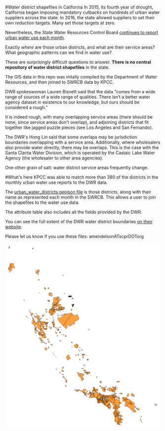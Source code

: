 #Water district shapefiles in California
In 2015, its fourth year of drought, California began imposing mandatory cutbacks on hundreds of urban water suppliers across the state. In 2016, the state allowed suppliers to set their own reduction targets. Many set those targets at zero.

Nevertheless, the State Water Resources Control Board [continues to report urban water use each month](http://www.waterboards.ca.gov/water_issues/programs/conservation_portal/conservation_reporting.shtml).

Exactly *where* are those urban districts, and what are their service areas? What geographic patterns can we find in water use?

These are surprisingly difficult questions to answer. **There is no central repository of water district shapefiles** in the state.

The GIS data in this repo was initally compiled by the Department of Water Resources, and then joined to SWRCB data by KPCC.

DWR spokeswoman Lauren Bisnett said that the data "comes from a wide range of sources of a wide range of qualities. There isn’t a better water agency dataset in existence to our knowledge, but ours should be considered a rough."

It is indeed rough, with many overlapping service areas (there should be none, since service areas don't overlap), and adjoining districts that fit together like jagged puzzle pieces (see Los Angeles and San Fernando).

The DWR's Hong Lin said that some overlaps may be jurisdiction boundaries overlapping with a service area. Additionally, where wholesalers also provide water directly, there may be overlaps. This is the case with the Santa Clarita Water Division, which is operated by the Castaic Lake Water Agency (the wholesaler to other area agencies).

One other grain of salt: water district service areas frequently change.

#What's here
KPCC was able to match more than 380 of the districts in the monthly urban water use reports to the DWR data.

The [urban_water_districts.geojson file](urban_water_districts.geojson) is those districts, along with their name as represented each month in the SWRCB. This allows a user to join the shapefiles to the water use data.

The attribute table also includes all the fields provided by the DWR.

You can see the full extent of the DWR water district boundaries [on their website](https://gis.water.ca.gov/app/boundaries/).

Please let us know if you use these files: amendelsonATscprDOTorg

![](wd_blank_map.png)